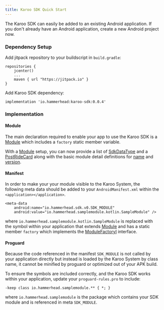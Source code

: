 ```yaml
---
title: Karoo SDK Quick Start
---
```


The Karoo SDK can easily be added to an existing Android application. If you
don't already have an Android application, create a new Android project now.

### Dependency Setup

Add jitpack repository to your buildscript in `build.gradle`:
```
repositories {
    jcenter()
    ...
    maven { url "https://jitpack.io" }
}
```

Add Karoo SDK dependency:
```
implementation 'io.hammerhead:karoo-sdk:0.0.4'
```

### Implementation

#### Module

The main declaration required to enable your app to use the Karoo SDK is a [Module](0.0.4/karoo-sdk/io.hammerhead.sdk.v0/-module/index.html)
which includes a `factory` static member variable.

With a [Module](0.0.4/karoo-sdk/io.hammerhead.sdk.v0/-module/index.html) setup, you can now
provide a list of [SdkDataType](0.0.4/karoo-sdk/io.hammerhead.sdk.v0.datatype/-sdk-data-type/index.html) and a
[PostRideCard](0.0.4/karoo-sdk/io.hammerhead.sdk.v0.card/-post-ride-card/index.html) along with
the basic module detail definitions for [name](0.0.4/karoo-sdk/io.hammerhead.sdk.v0/-module/name.html) and [version](0.2.4/karoo-sdk/io.hammerhead.sdk.v0/-module/version.html).

#### Manifest

In order to make your your module visible to the Karoo System,
the following meta data should be added to your `AndroidManifest.xml` within the `<application></application>`.

```
<meta-data
    android:name="io.hammerhead.sdk.v0.SDK_MODULE"
    android:value="io.hammerhead.samplemodule.kotlin.SampleModule" />
```

where `io.hammerhead.samplemodule.kotlin.SampleModule` is replaced with the symbol within your application
that extends [Module](0.0.4/karoo-sdk/io.hammerhead.sdk.v0/-module/index.html) and has a static member `factory` which implements the [ModuleFactoryI](0.2.4/karoo-sdk/io.hammerhead.sdk.v0/-module-factory-i/index.html) interface.

#### Proguard

Because the code referenced in the manifest `SDK_MODULE` is not called by your application directly
but instead is loaded by the Karoo System by class name, it cannot be minified by proguard or
optimized out of your APK build.

To ensure the symbols are included correctly, and the Karoo SDK works within your application,
update your `proguard-rules.pro` to include:
```
-keep class io.hammerhead.samplemodule.** { *; }
```
where `io.hammerhead.samplemodule` is the package which contains your SDK module and
is referenced in meta `SDK_MODULE`.

